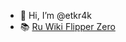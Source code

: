 - 👋 Hi, I’m @etkr4k
- 📚 [Ru Wiki Flipper Zero](https://flipper.chillpad.club)

<!---
etkr4k/etkr4k is a ✨ special ✨ repository because its `README.md` (this file) appears on your GitHub profile.
You can click the Preview link to take a look at your changes.
--->
